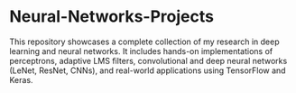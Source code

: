 # Neural-Networks-Projects
This repository showcases a complete collection of my research in deep learning and neural networks. It includes hands-on implementations of perceptrons, adaptive LMS filters, convolutional and deep neural networks (LeNet, ResNet, CNNs), and real-world applications using TensorFlow and Keras.
